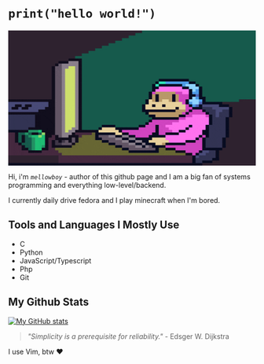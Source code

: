 # `print("hello world!")`

<img align="center" alt="GIF" src="./images/coding.gif" width="100%" height="275" />

Hi, i'm _`mellowboy`_ - author of this github page and I am a big fan of systems programming and everything low-level/backend. 

I currently daily drive fedora and I play minecraft when I'm bored.

## Tools and Languages I Mostly Use

- C
- Python
- JavaScript/Typescript
- Php
- Git

## My Github Stats

[![My GitHub stats](https://github-readme-stats.vercel.app/api?username=mellowboyXD&show_icons=true&theme=dark)](https://github.com/anuraghazra/github-readme-stats)

>
>  *"Simplicity is a prerequisite for reliability."* - Edsger W. Dijkstra
>

I use Vim, btw ❤️

